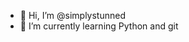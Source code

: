 - 👋 Hi, I’m @simplystunned
- 🌱 I’m currently learning Python and git


<!---
simplystunned/simplystunned is a ✨ special ✨ repository because its `README.md` (this file) appears on your GitHub profile.
You can click the Preview link to take a look at your changes.
--->
